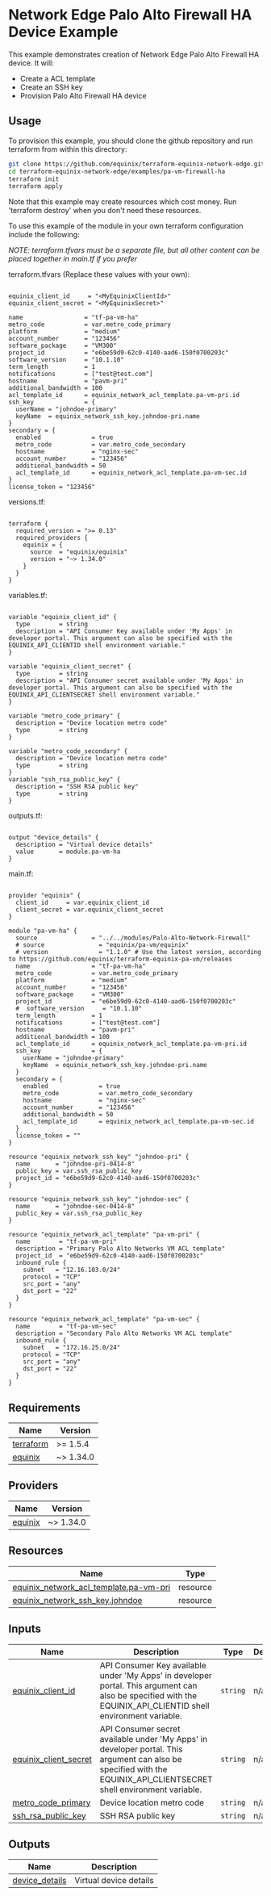 # Network Edge Palo Alto Firewall HA Device Example

This example demonstrates creation of Network Edge Palo Alto Firewall HA device. It will:

- Create a ACL template
- Create an SSH key
- Provision Palo Alto Firewall HA device

## Usage

To provision this example, you should clone the github repository and run terraform from within this directory:

```bash
git clone https://github.com/equinix/terraform-equinix-network-edge.git
cd terraform-equinix-network-edge/examples/pa-vm-firewall-ha
terraform init
terraform apply
```

Note that this example may create resources which cost money. Run 'terraform destroy' when you don't need these
resources.

To use this example of the module in your own terraform configuration include the following:

*NOTE: terraform.tfvars must be a separate file, but all other content can be placed together in main.tf if you prefer*

terraform.tfvars (Replace these values with your own):

```hcl

equinix_client_id     = "<MyEquinixClientId>"
equinix_client_secret = "<MyEquinixSecret>"

name                 = "tf-pa-vm-ha"
metro_code           = var.metro_code_primary
platform             = "medium"
account_number       = "123456"
software_package     = "VM300"
project_id           = "e6be59d9-62c0-4140-aad6-150f0700203c"
software_version     = "10.1.10"
term_length          = 1
notifications        = ["test@test.com"]
hostname             = "pavm-pri"
additional_bandwidth = 100
acl_template_id      = equinix_network_acl_template.pa-vm-pri.id
ssh_key              = {
  userName = "johndoe-primary"
  keyName  = equinix_network_ssh_key.johndoe-pri.name
}
secondary = {
  enabled              = true
  metro_code           = var.metro_code_secondary
  hostname             = "nginx-sec"
  account_number       = "123456"
  additional_bandwidth = 50
  acl_template_id      = equinix_network_acl_template.pa-vm-sec.id
}
license_token = "123456"

```

versions.tf:

```hcl

terraform {
  required_version = ">= 0.13"
  required_providers {
    equinix = {
      source  = "equinix/equinix"
      version = "~> 1.34.0"
    }
  }
}
```

variables.tf:

```hcl

variable "equinix_client_id" {
  type        = string
  description = "API Consumer Key available under 'My Apps' in developer portal. This argument can also be specified with the EQUINIX_API_CLIENTID shell environment variable."
}

variable "equinix_client_secret" {
  type        = string
  description = "API Consumer secret available under 'My Apps' in developer portal. This argument can also be specified with the EQUINIX_API_CLIENTSECRET shell environment variable."
}

variable "metro_code_primary" {
  description = "Device location metro code"
  type        = string
}

variable "metro_code_secondary" {
  description = "Device location metro code"
  type        = string
}
variable "ssh_rsa_public_key" {
  description = "SSH RSA public key"
  type        = string
}
```

outputs.tf:

```hcl

output "device_details" {
  description = "Virtual device details"
  value       = module.pa-vm-ha
}

```

main.tf:

```hcl

provider "equinix" {
  client_id     = var.equinix_client_id
  client_secret = var.equinix_client_secret
}

module "pa-vm-ha" {
  source               = "../../modules/Palo-Alto-Network-Firewall"
  # source               = "equinix/pa-vm/equinix"
  # version              = "1.1.0" # Use the latest version, according to https://github.com/equinix/terraform-equinix-pa-vm/releases
  name                 = "tf-pa-vm-ha"
  metro_code           = var.metro_code_primary
  platform             = "medium"
  account_number       = "123456"
  software_package     = "VM300"
  project_id           = "e6be59d9-62c0-4140-aad6-150f0700203c"
  #  software_version     = "10.1.10"
  term_length          = 1
  notifications        = ["test@test.com"]
  hostname             = "pavm-pri"
  additional_bandwidth = 100
  acl_template_id      = equinix_network_acl_template.pa-vm-pri.id
  ssh_key              = {
    userName = "johndoe-primary"
    keyName  = equinix_network_ssh_key.johndoe-pri.name
  }
  secondary = {
    enabled              = true
    metro_code           = var.metro_code_secondary
    hostname             = "nginx-sec"
    account_number       = "123456"
    additional_bandwidth = 50
    acl_template_id      = equinix_network_acl_template.pa-vm-sec.id
  }
  license_token = ""
}

resource "equinix_network_ssh_key" "johndoe-pri" {
  name       = "johndoe-pri-0414-8"
  public_key = var.ssh_rsa_public_key
  project_id = "e6be59d9-62c0-4140-aad6-150f0700203c"
}

resource "equinix_network_ssh_key" "johndoe-sec" {
  name       = "johndoe-sec-0414-8"
  public_key = var.ssh_rsa_public_key
}

resource "equinix_network_acl_template" "pa-vm-pri" {
  name        = "tf-pa-vm-pri"
  description = "Primary Palo Alto Networks VM ACL template"
  project_id  = "e6be59d9-62c0-4140-aad6-150f0700203c"
  inbound_rule {
    subnet   = "12.16.103.0/24"
    protocol = "TCP"
    src_port = "any"
    dst_port = "22"
  }
}

resource "equinix_network_acl_template" "pa-vm-sec" {
  name        = "tf-pa-vm-sec"
  description = "Secondary Palo Alto Networks VM ACL template"
  inbound_rule {
    subnet   = "172.16.25.0/24"
    protocol = "TCP"
    src_port = "any"
    dst_port = "22"
  }
}

```

<!-- End Example Usage -->



<!-- TEMPLATE: The following block has been generated by terraform-docs util: https://github.com/terraform-docs/terraform-docs -->
<!-- BEGIN_TF_DOCS -->

## Requirements

| Name                                                                      | Version   |
|---------------------------------------------------------------------------|-----------|
| <a name="requirement_terraform"></a> [terraform](#requirement\_terraform) | >= 1.5.4  |
| <a name="requirement_equinix"></a> [equinix](#requirement\_equinix)       | ~> 1.34.0 |

## Providers

| Name                                                          | Version   |
|---------------------------------------------------------------|-----------|
| <a name="provider_equinix"></a> [equinix](#provider\_equinix) | ~> 1.34.0 |

## Resources

| Name                                                                                                                                                 | Type     |
|------------------------------------------------------------------------------------------------------------------------------------------------------|----------|
| [equinix_network_acl_template.pa-vm-pri](https://registry.terraform.io/providers/equinix/equinix/latest/docs/resources/equinix_network_acl_template) | resource |
| [equinix_network_ssh_key.johndoe](https://registry.terraform.io/providers/equinix/equinix/latest/docs/resources/equinix_network_ssh_key)             | resource |

## Inputs

| Name                                                                                                  | Description                                                                                                                                                            | Type     | Default | Required |
|-------------------------------------------------------------------------------------------------------|------------------------------------------------------------------------------------------------------------------------------------------------------------------------|----------|---------|:--------:|
| <a name="input_equinix_client_id"></a> [equinix\_client\_id](#input\_equinix\_client\_id)             | API Consumer Key available under 'My Apps' in developer portal. This argument can also be specified with the EQUINIX\_API\_CLIENTID shell environment variable.        | `string` | n/a     |   yes    |
| <a name="input_equinix_client_secret"></a> [equinix\_client\_secret](#input\_equinix\_client\_secret) | API Consumer secret available under 'My Apps' in developer portal. This argument can also be specified with the EQUINIX\_API\_CLIENTSECRET shell environment variable. | `string` | n/a     |   yes    |
| <a name="input_metro_code_primary"></a> [metro\_code\_primary](#input\_metro\_code\_primary)          | Device location metro code                                                                                                                                             | `string` | n/a     |   yes    |
| <a name="input_ssh_rsa_public_key"></a> [ssh\_rsa\_public\_key](#input\_ssh\_rsa\_public\_key)        | SSH RSA public key                                                                                                                                                     | `string` | n/a     |   yes    |

## Outputs

| Name                                                                             | Description            |
|----------------------------------------------------------------------------------|------------------------|
| <a name="output_device_details"></a> [device\_details](#output\_device\_details) | Virtual device details |

<!-- END_TF_DOCS -->
